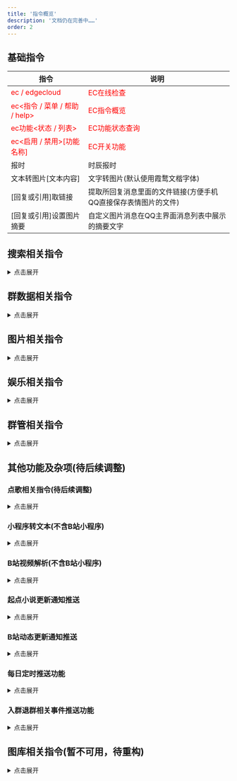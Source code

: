 ```yaml
---
title: '指令概览'
description: '文档仍在完善中……'
order: 2
---
```


## 基础指令

| 指令 | 说明 |
| --- | --- |
| <font color="red">ec / edgecloud</font> | <font color="red">EC在线检查</font> |
| <font color="red">ec<指令 / 菜单 / 帮助 / help></font> | <font color="red">EC指令概览</font> |
| <font color="red">ec功能<状态 / 列表></font> | <font color="red">EC功能状态查询</font> |
| <font color="red">ec<启用 / 禁用>[功能名称]</font> | <font color="red">EC开关功能</font> |
| 报时 | 时辰报时 |
| 文本转图片[文本内容] | 文字转图片(默认使用霞鹜文楷字体) |
| [回复或引用]取链接 | 提取所回复消息里面的文件链接(方便手机QQ直接保存表情图片的文件) |
| [回复或引用]设置图片摘要 | 自定义图片消息在QQ主界面消息列表中展示的摘要文字 |

## 搜索相关指令

<details><summary>点击展开</summary>

### 搜索引擎

| 指令 | 说明 |
| --- | --- |
| <谷歌 / 百度 / 必应 / 搜狗 / 夸克>搜索 [搜索内容] | 各大搜索引擎搜索 |
| <贴吧 / 知乎 / 微博 / 豆瓣 / 小红书>搜索 [搜索内容] | 部分社交平台搜索 |
| <nga / github / b站 / 起点 / 乐乎>搜索 [搜索内容] | 部分论坛网站搜索 |
| <微信 / 淘宝 / 京东 / steam>搜索 [搜索内容] | 部分平台搜索 |
| 百科搜索 [搜索内容] | 萌娘百科搜索 |
| 果核搜索 [搜索内容] | 果核剥壳搜索 |
| 423搜索 [搜索内容] | 423Down搜索 |

_注1：如果你发现某些搜索指令已经失效不再可用，或者希望新增某些(比如搜索引擎/社区/论坛等)快捷搜索指令(仅支持Get方式)，可以向EC管理员反馈。_
_注2：群内发送指令“搜索”可单独查看搜索相关指令。_

</details>

## 群数据相关指令

<details><summary>点击展开</summary>

| 指令 | 说明 |
| --- | --- |
| <今日 / 昨日 / 本周 / 上周 / 本月 / 今年 / 总>发言榜 | 发言排行榜查询(本群+跨群) |
| 连续发言榜 | 连续发言榜(本群+跨群) |
| 积累发言榜 | 积累发言榜(本群+跨群) |
| 近[数字]日发言榜 | 近X日发言榜(本群+跨群) |
| [数字]月[数字]日发言榜 | 查某一天发言榜(本群+跨群) |
|  |  |
| 综合查询 | 个人数据汇总查询(查询速度慢) |
| 群等级统计 | 群等级统计(本群+跨群) |
| 发言人数统计 | 发言人数统计(本群+跨群) |
| 发言条数统计 | 发言条数统计(本群+跨群) |
|  |  |
| 本群<今日 / 昨日 / 本周 / 上周 / 本月 / 上月 / 今年 / 去年>词云 | 指定时间段的本群词云图片生成 |
| 我的<今日 / 昨日 / 本周 / 上周 / 本月 / 上月 / 今年 / 去年>词云 | 指定时间段的个人词云图片生成 |

_注1：此功能需要EC·α和EC·β共同协作才能正常使用，请确保EC·α和EC·β都在群内且正常运行。_  
_注2：群内发送指令“群数据”可单独查看群数据相关指令。_  
_注3：词云功能由项目[WordCloud](https://github.com/Hellobaka/WordCloud)提供，以年为单位生成词云时的速度较慢，有时候可能会需要一分钟以上，请耐心等待，尽量不要在短时间内连续发送多次词云相关指令。_

</details>

## 图片相关指令

<details><summary>点击展开</summary>

| 指令 | 说明 |
| --- | --- |
| <猫 / 狗 / 鸟>图 | 返回一张对应类型的图片 |
| 嘉然 | 返回一张嘉然的表情包或图片 |
| 嘉然评论区 | 返回一张嘉然评论区的图片 |
| 嘉然小作文 | 返回一张嘉然小作文的图片 |
|  |  |
| 摸鱼日历 | 返回一张摸鱼人日历的图片 |
| 今日新闻 | 返回一张每天60秒新闻的图片 |
| 今日天气 | 中央气象台天气简报 |
| 今日热榜 | 各平台热搜榜单聚合展示 |
|  |  |
| 云图中国 | 风云4号卫星中国区域云图 |
| 云图地球 | 风云4号卫星地球全圆盘云图 |
| 云图中国视频 | 中国区域云图近24小时变化视频 |
| 云图地球视频 | 地球全圆盘云图近24小时变化视频 |

_注1：对于单个QQ，以上指令限制每分钟使用一次。_

</details>

## 娱乐相关指令

<details><summary>点击展开</summary>

| 指令 | 说明 |
| --- | --- |
| 今日运势 | fortune今日运势(每天05:00后可用) |
| 今日运势排行榜 | fortune今日运势排行榜 |
| 今日<老婆 / 老公> | 一群一天一夫一妻制群老婆(随机抽取) |
| <结婚 / 民政局 / 群老婆>列表 | 群老婆列表 |
| 今天吃什么 | 今天吃什么(根据当前时间返回结果) |
| 早 / 早安 / 早上好 | 早安指令(每天04:00-12:00可用) |
| 晚 / 晚安 / 晚上好 | 晚安指令(每天18:00-次日4:00可用) |

_注1：以上部分指令需要群管理员通过开关类指令进行启用后方可使用。_

</details>

## 群管相关指令

<details><summary>点击展开</summary>

| 指令 | 说明 |
| --- | --- |
| 禁我[禁言时间(见注1)] | 自助禁言 |
| 解禁我 | 自助解禁(推荐使用) |
| 禁言[@群友][禁言时间] | 禁言群员 |
| 随机禁言[@群友][禁言时间] | 随机禁言群员 |
| <解禁 / 解除禁言>[@群友] | 解除禁言 |
| 踢[@群友] | 踢出群员 |
| 永久踢[@群友] | 永久踢出群员 |
| 改名片[名片内容] | 改自己名片 |
|  |  |
| 申请头衔[头衔内容] | 申请群头衔 |
| 给头衔[@群友][头衔内容(可不填)] | 给群头衔 |
| 上管理[@群友] | 增加群管理员 |
| 下管理[@群友] | 取消群管理员 |
|  |  |
| 投票禁言[@群友][禁言时间] | 发起投票禁言 |  
| 投成票[投票编号] | 投赞成票 |  
| 反对票[投票编号] | 投反对票 |  
| 弃权票[投票编号] | 投弃权票 |  
| 乐子票[投票编号] | 投乐子票 |  
| 一票否决票[投票编号] | 投一票否决票(群管理员权限) |

_注1：上面的[禁言时间]变量，单位为分钟，最大值为43200，超出43200按43200算，均可以不填，有默认值；上面的[@群友]变量，均支持同时@多个群友。_  
_注2：以上所有指令均需要EC拥有群管理员或以上权限，且只能在群内使用，部分指令需要指令使用者拥有管理员及以上权限。_  
_注3：由于EC·α和EC·β每隔一段时间会轮流换号值班，因此，如果需要稳定长期的使用群管功能，得同时给EC·α和EC·β群管理员权限才行，介意勿用。_  
_注4：推荐只给EC群管理权限，强烈不建议长期给EC群主权限(很麻烦)。_  
_注5：如果你给了机器人群主权限后需要再收回群主权限的话，请点击[QQ恢复官方网站](https://huifu.qq.com/)进行恢复。_  
_注6：群内发送指令“群管”可单独查看群管相关指令。_

</details>

## 其他功能及杂项(待后续调整)

### 点歌相关指令(待后续调整)

<details><summary>点击展开</summary>

注意！以下点歌相关的指令全部都需要加空格！

| 点歌操作 | |
| --- | --- |
| 点歌 [歌曲名] [歌曲作者名(选填)] | 点歌(自动搜索所有源并选择最佳来源) |
| 语音点歌 [歌曲名] [歌曲作者名(选填)] | 以语音的形式点歌(转码速度慢，可能失败) |

_注1：对于只用歌曲名搜不到自己想要的歌曲的情况，在歌曲名后面加上歌曲作者名就能更精确的查找了。_  
_注2：点歌功能由项目[MiraiSongPlugin](https://github.com/khjxiaogu/MiraiSongPlugin)提供。_

</details>

### 小程序转文本(不含B站小程序)

<details><summary>点击展开</summary>

此功能默认禁用，启用后的效果为：

在群友往群内分享了知乎、微博之类的小程序消息时，EC会返回对应的网页链接，使有需要或者讨厌小程序的群友能够选择不打开小程序直接通过链接在网页浏览。

</details>

### B站视频解析(不含B站小程序)

<details><summary>点击展开</summary>

此功能对群默认禁用，但个人可以通过@EC 使用，启用后的效果为：

在群友往群内分享了B站视频的链接、BV号或小程序消息时，EC会返回对应的干净链接和前三个热评，方便群友快速了解视频内容和去除B站默认分享链接里面的追踪参数。

</details>

### 起点小说更新通知推送

<details><summary>点击展开</summary>

| 起点更新通知推送订阅指令列表 |
| --- |
| 起点更新通知推送订阅查询 |
| 添加起点更新通知推送订阅[书籍ID] |
| 取消起点更新通知推送订阅[书籍ID] |
| [回复引用]以后艾特我 |
| [回复引用]以后不用艾特我 |

此功能默认禁用，启用后的效果为：

当群内订阅的起点小说更新新章节之后，EC会在群内发送章节更新通知，同时允许群友将直接加入EC的艾特通知列表。

_注1：此功能仅建议更新时间不规律且每天更新次数不多的书籍使用_  
_注2：增删艾特之所以需要回复引用更新通知消息，是因为EC需要通过引用消息的内容来判定具体是那本书需要增删艾特。_  
_注3：由于起点的反爬策略严格，EC只能每分钟检查一次更新，因此当最新章节更新后，群内的起点更新通知推送可能会有1-60秒左右的延迟。_  
_注4：在书籍列表已有的书籍，可直接通过书籍ID添加订阅，如果需要订阅列表中没有的书籍，需要把书名提供给EC管理员进行添加。_

</details>

### B站动态更新通知推送

<details><summary>点击展开</summary>

| 起点更新通知推送订阅指令列表 |
| --- |
| b站动态更新通知推送订阅查询 |
| 添加b站动态更新通知推送订阅[b站用户UID] |
| 取消b站动态更新通知推送订阅[b站用户UID] |
| 搜索b站动态[动态ID] |
| 获取b站最新动态[b站用户UID] |

此功能默认禁用，启用后的效果为：

当群内订阅的B站用户更新了动态(包括直播和视频等)之后，EC会在群内发送动态更新通知。

_注1：此功能由项目[BilibiliDynamicMiraiPlugin](https://github.com/Colter23/bilibili-dynamic-mirai-plugin)提供_

</details>

### 每日定时推送功能

<details><summary>点击展开</summary>

| 推送类型 | 每日推送时间 |
| --- | --- |
| 每天60S新闻图片+云图视频推送 | 08:22左右 |
| 中央气象台今日天气简报推送 | 09:00左右 |
| 群聊发言榜图片+词云图片定时推送 | 22:00左右 |

以上三个推送类型均默认禁用，启用且昨日群发言数达标后次日才会推送，效果为：

定时发送以上类型的内容

</details>

### 入群退群相关事件推送功能

<details><summary>点击展开</summary>

| 推送类型 |
| --- |
| 入群欢迎 |
| 申请入群 |
| 踢出提示 |
| 退群欢送 |

以上推送类型对大部分群友均默认禁用，启用后的效果为：

对发言数达标或已经加入过隔壁群的群友，会在其入群或退群的时候，额外生成一张综合查询图片

</details>

## 图库相关指令(暂不可用，待重构)

<details><summary>点击展开</summary>

<font color="red">别看了，没修好</font>

| 指令 | 说明 |
| --- | --- |
| 图库列表 | 查看所有图库名 |
| 创建图库[图库名] | 创建本群图库 |
| 创建跨群图库[图库名] | 创建跨群图库 |
| 删除图库[图库名] | 删除本群图库 |
| 删除跨群图库[图库名] | 删除跨群图库 |
| 图库[图库名]增加上传黑名单[@群友 / QQ号] | 增加图库上传黑名单 |
| 图库[图库名]删除上传黑名单[@群友 / QQ号] | 删除图库上传黑名单 |
| 图库[图库名]增加提取黑名单[@群友 / QQ号] | 增加图库提取黑名单 |
| 图库[图库名]删除提取黑名单[@群友 / QQ号] | 删除图库提取黑名单 |
| 上传图库[图库名][图片] | 上传图库图片(优先上传到本群图库) |
| 上传跨群图库[图库名][图片] | 上传跨群图库图片(直接上传到跨群图库) |
| 提取图库[图库名] | 提取图库图片(优先从本群图库提取) |
| 提取跨群图库[图库名] | 提取跨群图库图片(直接从跨群图库提取图片) |
| 查询图库[图库名] | 查询图库数据(优先查询本群图库) |
| 查询跨群图库[图库名] | 查询图库数据(直接查询跨群图库) |

_注1：图库内的图片均为群友自行上传，与EC无关。_
_注2：图库名仅允许为2~20个字符(一个汉字占两个字符)的汉字、字母、数字或下划线。_
_注3：禁止上传违规图片，违者将被列入图库功能的黑名单。_
_注4：上传图库指令后面可直接加上图片，也可以先发指令再发图，支持连续上传多张图片。_
_注5：“优先本群图库”是指，当存在同名的本群图库和跨群图库时，会优先匹配返回本群图库的结果，而不会返回跨群图库的结果，只有当不存在本群图库时，才会返回跨群图库的结果。_
_注6：群内发送指令“图库”可单独查看图库相关指令。_

</details>


